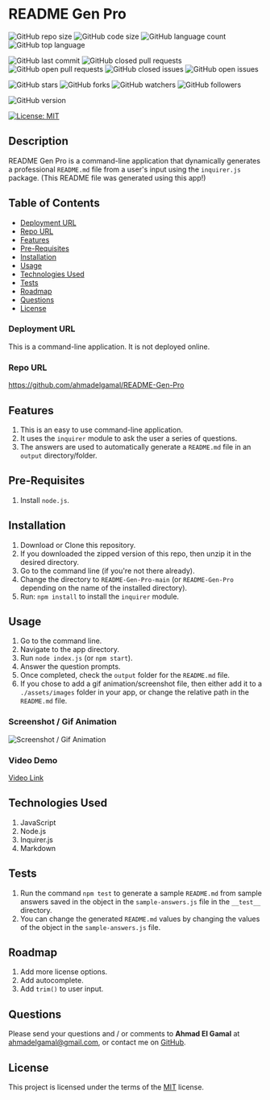 # README Gen Pro

![GitHub repo size](https://img.shields.io/github/repo-size/ahmadelgamal/README-Gen-Pro?style=plastic)
![GitHub code size](https://img.shields.io/github/languages/code-size/ahmadelgamal/README-Gen-Pro?style=plastic)
![GitHub language count](https://img.shields.io/github/languages/count/ahmadelgamal/README-Gen-Pro?style=plastic)
![GitHub top language](https://img.shields.io/github/languages/top/ahmadelgamal/README-Gen-Pro?style=plastic)

![GitHub last commit](https://img.shields.io/github/last-commit/ahmadelgamal/README-Gen-Pro?style=plastic)
![GitHub closed pull requests](https://img.shields.io/github/issues-pr-closed-raw/ahmadelgamal/README-Gen-Pro?color=green&style=plastic)
![GitHub open pull requests](https://img.shields.io/github/issues-pr-raw/ahmadelgamal/README-Gen-Pro?color=red&style=plastic)
![GitHub closed issues](https://img.shields.io/github/issues-closed-raw/ahmadelgamal/README-Gen-Pro?color=green&style=plastic)
![GitHub open issues](https://img.shields.io/github/issues-raw/ahmadelgamal/README-Gen-Pro?color=red&style=plastic)

![GitHub stars](https://img.shields.io/github/stars/ahmadelgamal/README-Gen-Pro?style=social)
![GitHub forks](https://img.shields.io/github/forks/ahmadelgamal/README-Gen-Pro?style=social)
![GitHub watchers](https://img.shields.io/github/watchers/ahmadelgamal/README-Gen-Pro?style=social)
![GitHub followers](https://img.shields.io/github/followers/ahmadelgamal?style=social)

![GitHub version](https://img.shields.io/github/package-json/v/ahmadelgamal/README-Gen-Pro?color=red&style=plastic)

[![License: MIT](https://img.shields.io/badge/License-MIT-yellow.svg)](https://opensource.org/licenses/MIT)

## Description
README Gen Pro is a command-line application that dynamically generates a professional `README.md` file from a user's input using the `inquirer.js` package. (This README file was generated using this app!)

## Table of Contents
- [Deployment URL](#Deployment-URL)
- [Repo URL](#Repo-URL)
- [Features](#Features)
- [Pre-Requisites](#Pre-Requisites)
- [Installation](#Installation)
- [Usage](#Usage)
- [Technologies Used](#Technologies-Used)
- [Tests](#Tests)
- [Roadmap](#Roadmap)
- [Questions](#Questions)
- [License](#License)

### Deployment URL
This is a command-line application. It is not deployed online.

### Repo URL
https://github.com/ahmadelgamal/README-Gen-Pro

## Features
1. This is an easy to use command-line application.
1. It uses the `inquirer` module to ask the user a series of questions.
1. The answers are used to automatically generate a `README.md` file in an `output` directory/folder.

## Pre-Requisites
1. Install `node.js`.

## Installation
1. Download or Clone this repository.
1. If you downloaded the zipped version of this repo, then unzip it in the desired directory.
1. Go to the command line (if you're not there already).
1. Change the directory to `README-Gen-Pro-main` (or `README-Gen-Pro` depending on the name of the installed directory).
1. Run: `npm install` to install the `inquirer` module.

## Usage
1. Go to the command line.
1. Navigate to the app directory.
1. Run `node index.js` (or `npm start`).
1. Answer the question prompts.
1. Once completed, check the `output` folder for the `README.md` file.
1. If you chose to add a gif animation/screenshot file, then either add it to a `./assets/images` folder in your app, or change the relative path in the `README.md` file.

### Screenshot / Gif Animation
![Screenshot / Gif Animation](./assets/images/screenshot.gif)

### Video Demo
[Video Link](https://youtu.be/rEZoblXSlMg)

## Technologies Used
1. JavaScript
1. Node.js
1. Inquirer.js
1. Markdown



## Tests
1. Run the command `npm test` to generate a sample `README.md` from sample answers saved in the object in the `sample-answers.js` file in the `__test__` directory.
1. You can change the generated `README.md` values by changing the values of the object in the `sample-answers.js` file.

## Roadmap
1. Add more license options.
1. Add autocomplete.
1. Add `trim()` to user input.

## Questions
Please send your questions and / or comments to **Ahmad El Gamal** at ahmadelgamal@gmail.com, or contact me on [GitHub](https://github.com/ahmadelgamal).

## License
This project is licensed under the terms of the [MIT](https://opensource.org/licenses/MIT) license.
